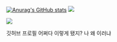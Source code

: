 <!--
**subak7676/subak7676** is a ✨ _special_ ✨ repository because its `README.md` (this file) appears on your GitHub profile.

Here are some ideas to get you started:

- 🔭 I’m currently working on ...
- 🌱 I’m currently learning ...
- 👯 I’m looking to collaborate on ...
- 🤔 I’m looking for help with ...
- 💬 Ask me about ...
- 📫 How to reach me: ...
- 😄 Pronouns: ...
- ⚡ Fun fact: ...
-->
[![Anurag's GitHub stats](https://github-readme-stats.vercel.app/api?username=subak7676)](https://github.com/anuraghazra/github-readme-stats)
<a href="https://discord.gg/XaCFHQGsnp" target="_blank"><img src="https://img.utdstc.com/icon/a4a/8a6/a4a8a6b50439dd0a020cc3b1b971df3af09ae118578014799abd16ac23be6649:200"/></a>

<img src="https://w.namu.la/s/d85d3c39fd3b225bc05fd8d64fb4f334200644f7154148283e6dc731e25f9ac20a52aafd3de51e7e88dcb35cf7582cfcea9c9b65e530ec41178ea063f131fcc775dac1e76eb7d0dec2a8e929ade037463e972af08a6d26daf6b454689d0ca8bd">

깃허브 프로필 어쩌다 이렇게 됐지?
나 왜 이러냐

